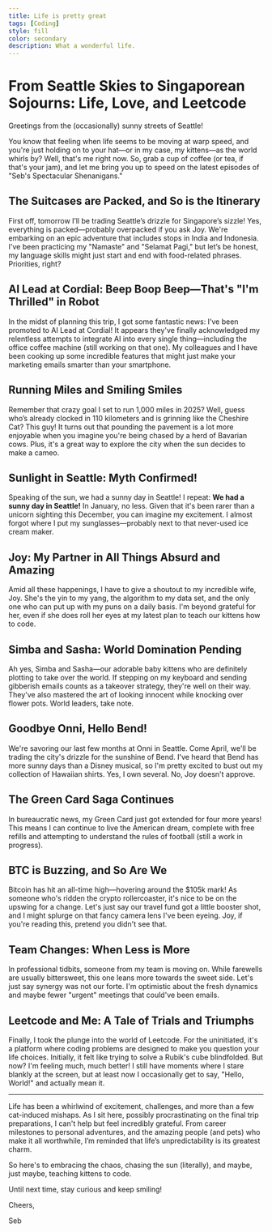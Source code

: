 ```yaml
---
title: Life is pretty great
tags: [Coding]
style: fill
color: secondary
description: What a wonderful life.
---
```


# From Seattle Skies to Singaporean Sojourns: Life, Love, and Leetcode

Greetings from the (occasionally) sunny streets of Seattle!

You know that feeling when life seems to be moving at warp speed, and you're just holding on to your hat—or in my case, my kittens—as the world whirls by? Well, that's me right now. So, grab a cup of coffee (or tea, if that's your jam), and let me bring you up to speed on the latest episodes of "Seb's Spectacular Shenanigans."

## The Suitcases are Packed, and So is the Itinerary

First off, tomorrow I’ll be trading Seattle’s drizzle for Singapore’s sizzle! Yes, everything is packed—probably overpacked if you ask Joy. We're embarking on an epic adventure that includes stops in India and Indonesia. I've been practicing my "Namaste" and "Selamat Pagi," but let’s be honest, my language skills might just start and end with food-related phrases. Priorities, right?

## AI Lead at Cordial: Beep Boop Beep—That's "I'm Thrilled" in Robot

In the midst of planning this trip, I got some fantastic news: I’ve been promoted to AI Lead at Cordial! It appears they've finally acknowledged my relentless attempts to integrate AI into every single thing—including the office coffee machine (still working on that one). My colleagues and I have been cooking up some incredible features that might just make your marketing emails smarter than your smartphone.

## Running Miles and Smiling Smiles

Remember that crazy goal I set to run 1,000 miles in 2025? Well, guess who’s already clocked in 110 kilometers and is grinning like the Cheshire Cat? This guy! It turns out that pounding the pavement is a lot more enjoyable when you imagine you're being chased by a herd of Bavarian cows. Plus, it's a great way to explore the city when the sun decides to make a cameo.

## Sunlight in Seattle: Myth Confirmed!

Speaking of the sun, we had a sunny day in Seattle! I repeat: **We had a sunny day in Seattle!** In January, no less. Given that it's been rarer than a unicorn sighting this December, you can imagine my excitement. I almost forgot where I put my sunglasses—probably next to that never-used ice cream maker.

## Joy: My Partner in All Things Absurd and Amazing

Amid all these happenings, I have to give a shoutout to my incredible wife, Joy. She's the yin to my yang, the algorithm to my data set, and the only one who can put up with my puns on a daily basis. I'm beyond grateful for her, even if she does roll her eyes at my latest plan to teach our kittens how to code.

## Simba and Sasha: World Domination Pending

Ah yes, Simba and Sasha—our adorable baby kittens who are definitely plotting to take over the world. If stepping on my keyboard and sending gibberish emails counts as a takeover strategy, they're well on their way. They've also mastered the art of looking innocent while knocking over flower pots. World leaders, take note.

## Goodbye Onni, Hello Bend!

We're savoring our last few months at Onni in Seattle. Come April, we'll be trading the city's drizzle for the sunshine of Bend. I've heard that Bend has more sunny days than a Disney musical, so I'm pretty excited to bust out my collection of Hawaiian shirts. Yes, I own several. No, Joy doesn't approve.

## The Green Card Saga Continues

In bureaucratic news, my Green Card just got extended for four more years! This means I can continue to live the American dream, complete with free refills and attempting to understand the rules of football (still a work in progress).

## BTC is Buzzing, and So Are We

Bitcoin has hit an all-time high—hovering around the $105k mark! As someone who's ridden the crypto rollercoaster, it's nice to be on the upswing for a change. Let's just say our travel fund got a little booster shot, and I might splurge on that fancy camera lens I've been eyeing. Joy, if you're reading this, pretend you didn't see that.

## Team Changes: When Less is More

In professional tidbits, someone from my team is moving on. While farewells are usually bittersweet, this one leans more towards the sweet side. Let's just say synergy was not our forte. I'm optimistic about the fresh dynamics and maybe fewer "urgent" meetings that could've been emails.

## Leetcode and Me: A Tale of Trials and Triumphs

Finally, I took the plunge into the world of Leetcode. For the uninitiated, it's a platform where coding problems are designed to make you question your life choices. Initially, it felt like trying to solve a Rubik's cube blindfolded. But now? I'm feeling much, much better! I still have moments where I stare blankly at the screen, but at least now I occasionally get to say, "Hello, World!" and actually mean it.

---

Life has been a whirlwind of excitement, challenges, and more than a few cat-induced mishaps. As I sit here, possibly procrastinating on the final trip preparations, I can't help but feel incredibly grateful. From career milestones to personal adventures, and the amazing people (and pets) who make it all worthwhile, I’m reminded that life’s unpredictability is its greatest charm.

So here's to embracing the chaos, chasing the sun (literally), and maybe, just maybe, teaching kittens to code.

Until next time, stay curious and keep smiling!

Cheers,

Seb